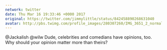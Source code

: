 ```yaml
---
network: twitter
date: Thu Mar 16 19:33:46 +0000 2017
original: https://twitter.com/jimmylittle/status/842458890268631040
avatar: http://pbs.twimg.com/profile_images/280307260/IMG_3651_2_normal.jpg
---
```


@Jackalish @wilw Dude, celebrities and comedians have opinions, too. Why should your opinion matter more than theirs?
